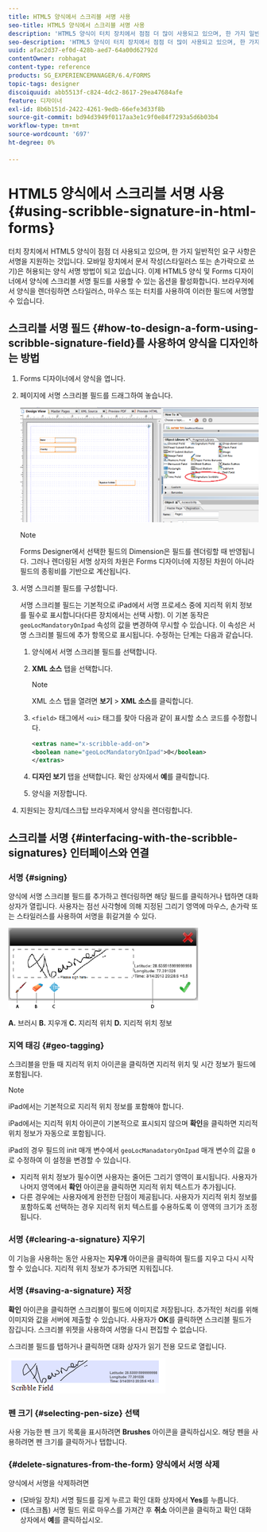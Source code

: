 ```yaml
---
title: HTML5 양식에서 스크리블 서명 사용
seo-title: HTML5 양식에서 스크리블 서명 사용
description: 'HTML5 양식이 터치 장치에서 점점 더 많이 사용되고 있으며, 한 가지 일반적인 요구 사항은 서명을 지원하는 것입니다. 모바일 장치에서 문서에 서명하는 것은 모바일 장치에서 일반적으로 사용되는 양식 서명 방법이 되고 있습니다. '
seo-description: 'HTML5 양식이 터치 장치에서 점점 더 많이 사용되고 있으며, 한 가지 일반적인 요구 사항은 서명을 지원하는 것입니다. 모바일 장치에서 문서에 서명하는 것은 모바일 장치에서 일반적으로 사용되는 양식 서명 방법이 되고 있습니다. '
uuid: afac2d37-ef0d-428b-aed7-64a00d62792d
contentOwner: robhagat
content-type: reference
products: SG_EXPERIENCEMANAGER/6.4/FORMS
topic-tags: designer
discoiquuid: abb5513f-c824-4dc2-8617-29ea47684afe
feature: 디자이너
exl-id: 8b6b151d-2422-4261-9edb-66efe3d33f8b
source-git-commit: bd94d3949f0117aa3e1c9f0e84f7293a5d6b03b4
workflow-type: tm+mt
source-wordcount: '697'
ht-degree: 0%

---
```


# HTML5 양식에서 스크리블 서명 사용 {#using-scribble-signature-in-html-forms}

터치 장치에서 HTML5 양식이 점점 더 사용되고 있으며, 한 가지 일반적인 요구 사항은 서명을 지원하는 것입니다. 모바일 장치에서 문서 작성(스타일러스 또는 손가락으로 쓰기)은 허용되는 양식 서명 방법이 되고 있습니다. 이제 HTML5 양식 및 Forms 디자이너에서 양식에 스크리블 서명 필드를 사용할 수 있는 옵션을 활성화합니다. 브라우저에서 양식을 렌더링하면 스타일러스, 마우스 또는 터치를 사용하여 이러한 필드에 서명할 수 있습니다.

## 스크리블 서명 필드 {#how-to-design-a-form-using-scribble-signature-field}를 사용하여 양식을 디자인하는 방법

1. Forms 디자이너에서 양식을 엽니다.
1. 페이지에 서명 스크리블 필드를 드래그하여 놓습니다.

   ![designer_scribble](assets/designer_scribble.png)

   >[!NOTE]
   >
   >Forms Designer에서 선택한 필드의 Dimension은 필드를 렌더링할 때 반영됩니다. 그러나 렌더링된 서명 상자의 차원은 Forms 디자이너에 지정된 차원이 아니라 필드의 종횡비를 기반으로 계산됩니다.

1. 서명 스크리블 필드를 구성합니다.

   서명 스크리블 필드는 기본적으로 iPad에서 서명 프로세스 중에 지리적 위치 정보를 필수로 표시합니다(다른 장치에서는 선택 사항). 이 기본 동작은 `geoLocMandatoryOnIpad` 속성의 값을 변경하여 무시할 수 있습니다. 이 속성은 서명 스크리블 필드에 추가 항목으로 표시됩니다. 수정하는 단계는 다음과 같습니다.

   1. 양식에서 서명 스크리블 필드를 선택합니다.
   1. **XML 소스** 탭을 선택합니다.

      >[!NOTE]
      >
      >XML 소스 탭을 열려면 **보기** > **XML 소스**&#x200B;를 클릭합니다.

   1. `<field>` 태그에서 `<ui>` 태그를 찾아 다음과 같이 표시할 소스 코드를 수정합니다.

      ```xml
      <extras name="x-scribble-add-on">
      <boolean name="geoLocMandatoryOnIpad">0</boolean>
      </extras>
      ```

   1. **디자인 보기** 탭을 선택합니다. 확인 상자에서 **예**&#x200B;를 클릭합니다.
   1. 양식을 저장합니다.

1. 지원되는 장치/데스크탑 브라우저에서 양식을 렌더링합니다.

## 스크리블 서명 {#interfacing-with-the-scribble-signatures} 인터페이스와 연결

### 서명 {#signing}

양식에 서명 스크리블 필드를 추가하고 렌더링하면 해당 필드를 클릭하거나 탭하면 대화 상자가 열립니다. 사용자는 점선 사각형에 의해 지정된 그리기 영역에 마우스, 손가락 또는 스타일러스를 사용하여 서명을 휘갈겨쓸 수 있다.

![지리적 위치](assets/geolocation.png)

**A.** 브러시  **B.** 지우개  **C.** 지리적 위치  **D.** 지리적 위치 정보

### 지역 태깅 {#geo-tagging}

스크리블을 만들 때 지리적 위치 아이콘을 클릭하면 지리적 위치 및 시간 정보가 필드에 포함됩니다.

>[!NOTE]
iPad에서는 기본적으로 지리적 위치 정보를 포함해야 합니다.

iPad에서는 지리적 위치 아이콘이 기본적으로 표시되지 않으며 **확인**&#x200B;을 클릭하면 지리적 위치 정보가 자동으로 포함됩니다.

iPad의 경우 필드의 init 매개 변수에서 `geoLocManadatoryOnIpad` 매개 변수의 값을 `0` 로 수정하여 이 설정을 변경할 수 있습니다.

* 지리적 위치 정보가 필수이면 사용자는 줄어든 그리기 영역이 표시됩니다. 사용자가 나머지 영역에서 **확인** 아이콘을 클릭하면 지리적 위치 텍스트가 추가됩니다.
* 다른 경우에는 사용자에게 완전한 단점이 제공됩니다. 사용자가 지리적 위치 정보를 포함하도록 선택하는 경우 지리적 위치 텍스트를 수용하도록 이 영역의 크기가 조정됩니다.

### 서명 {#clearing-a-signature} 지우기

이 기능을 사용하는 동안 사용자는 **지우개** 아이콘을 클릭하여 필드를 지우고 다시 시작할 수 있습니다. 지리적 위치 정보가 추가되면 지워집니다.

### 서명 {#saving-a-signature} 저장

**확인** 아이콘을 클릭하면 스크리블이 필드에 이미지로 저장됩니다. 추가적인 처리를 위해 이미지와 값을 서버에 제출할 수 있습니다. 사용자가 **OK**&#x200B;를 클릭하면 스크리블 필드가 잠깁니다. 스크리블 위젯을 사용하여 서명을 다시 편집할 수 없습니다.

스크리블 필드를 탭하거나 클릭하면 대화 상자가 읽기 전용 모드로 열립니다.

![3](assets/3.png)

### 펜 크기 {#selecting-pen-size} 선택

사용 가능한 펜 크기 목록을 표시하려면 **Brushes** 아이콘을 클릭하십시오. 해당 펜을 사용하려면 펜 크기를 클릭하거나 탭합니다.

### {#delete-signatures-from-the-form} 양식에서 서명 삭제

양식에서 서명을 삭제하려면

* (모바일 장치) 서명 필드를 길게 누르고 확인 대화 상자에서 **Yes**&#x200B;를 누릅니다.
* (데스크톱) 서명 필드 위로 마우스를 가져간 후 **취소** 아이콘을 클릭하고 확인 대화 상자에서 **예**&#x200B;를 클릭하십시오.
